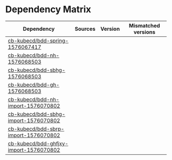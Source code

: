 # Dependency Matrix

Dependency | Sources | Version | Mismatched versions
---------- | ------- | ------- | -------------------
[cb-kubecd/bdd-spring-1576067417](https://github.com/cb-kubecd/bdd-spring-1576067417.git) |  | []() | 
[cb-kubecd/bdd-nh-1576068503](https://github.com/cb-kubecd/bdd-nh-1576068503.git) |  | []() | 
[cb-kubecd/bdd-sbhg-1576068503](https://github.com/cb-kubecd/bdd-sbhg-1576068503.git) |  | []() | 
[cb-kubecd/bdd-gh-1576068503](https://github.com/cb-kubecd/bdd-gh-1576068503.git) |  | []() | 
[cb-kubecd/bdd-nh-import-1576070802](https://github.com/cb-kubecd/bdd-nh-import-1576070802.git) |  | []() | 
[cb-kubecd/bdd-sbhg-import-1576070802](https://github.com/cb-kubecd/bdd-sbhg-import-1576070802.git) |  | []() | 
[cb-kubecd/bdd-sbrp-import-1576070802](https://github.com/cb-kubecd/bdd-sbrp-import-1576070802.git) |  | []() | 
[cb-kubecd/bdd-ghfjxy-import-1576070802](https://github.com/cb-kubecd/bdd-ghfjxy-import-1576070802.git) |  | []() | 

